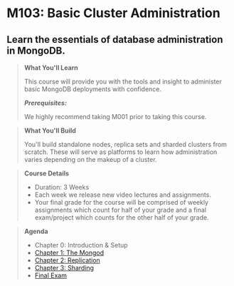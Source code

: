 # M103: Basic Cluster Administration

## Learn the essentials of database administration in MongoDB.

> __What You'll Learn__
>
> This course will provide you with the tools and insight to administer basic MongoDB deployments with confidence.
>
> ***Prerequisites:***
>
>We highly recommend taking M001 prior to taking this course.

> __What You'll Build__
>
> You'll build standalone nodes, replica sets and sharded clusters from scratch. These will serve as platforms to learn how administration varies depending on the makeup of a cluster.

> __Course Details__
> - Duration: 3 Weeks
> - Each week we release new video lectures and assignments.
> - Your final grade for the course will be comprised of weekly assignments which count for half of your grade and a final exam/project which counts for the other half of your grade.

> __Agenda__
> - Chapter 0: Introduction & Setup
> - [Chapter 1: The Mongod](./Chapter%201:%20The%20Mongod/README.md)
> - [Chapter 2: Replication](./Chapter%202:%20Replication/README.md)
> - [Chapter 3: Sharding](./Chapter%203:%20Sharding/README.md)
> - [Final Exam](./Final%20Exam/README.md)
